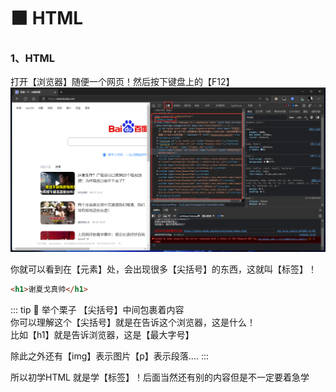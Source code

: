 # 🟧 HTML

### 1、HTML
打开【浏览器】随便一个网页！然后按下键盘上的【F12】  
![图 1](img/f2d663b80659b6bc262bb4efd36683501666c5d01f60335f64b643fe264bb0f4.png)  

你就可以看到在【元素】处，会出现很多【尖括号】的东西，这就叫【标签】！
```html
<h1>谢夏戈真帅</h1>
```
::: tip  🌰 举个栗子 
【尖括号】中间包裹着内容  
你可以理解这个【尖括号】就是在告诉这个浏览器，这是什么！  
比如【h1】就是告诉浏览器，这是【最大字号】

除此之外还有【img】表示图片【p】表示段落.... 
::: 

所以初学HTML 就是学【标签】！后面当然还有别的内容但是不一定要着急学